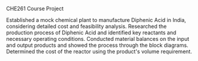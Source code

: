 CHE261 Course Project

Established a mock chemical plant to manufacture Diphenic Acid in India, considering detailed cost and feasibility analysis. Researched the production process
of Diphenic Acid and identified key reactants and necessary operating conditions. Conducted material balances on the input and output products and showed the 
process through the block diagrams. Determined the cost of the reactor using the product's volume requirement.
